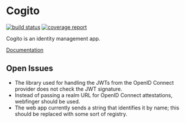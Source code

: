 Cogito
======
[![build status](https://gitlab.ta.philips.com/blockchain-lab/Cogito/badges/master/build.svg)](https://gitlab.ta.philips.com/blockchain-lab/Cogito/commits/master)
[![coverage report](https://gitlab.ta.philips.com/blockchain-lab/Cogito/badges/master/coverage.svg)](https://gitlab.ta.philips.com/blockchain-lab/Cogito/commits/master)

Cogito is an identity management app.

[Documentation][1]

Open Issues
-----------
* The library used for handling the JWTs from the OpenID Connect provider does not check the JWT signature.
* Instead of passing a realm URL for OpenID Connect attestations, webfinger should be used.
* The web app currently sends a string that identifies it by name; this should be replaced with some sort of registry.

[1]: http://blockchain-lab.gitlab-pages.ta.philips.com/cogito